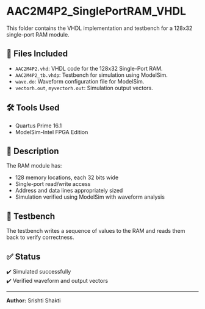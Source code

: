 # AAC2M4P2_SinglePortRAM_VHDL

This folder contains the VHDL implementation and testbench for a 128x32 single-port RAM module.

## 🧾 Files Included

- `AAC2M4P2.vhd`: VHDL code for the 128x32 Single-Port RAM.
- `AAC2M4P2_tb.vhdp`: Testbench for simulation using ModelSim.
- `wave.do`: Waveform configuration file for ModelSim.
- `vectorh.out`, `myvectorh.out`: Simulation output vectors.

## 🛠️ Tools Used

- Quartus Prime 16.1
- ModelSim-Intel FPGA Edition

## 📌 Description

The RAM module has:
- 128 memory locations, each 32 bits wide
- Single-port read/write access
- Address and data lines appropriately sized
- Simulation verified using ModelSim with waveform analysis

## 🧪 Testbench

The testbench writes a sequence of values to the RAM and reads them back to verify correctness.

## ✅ Status

✔️ Simulated successfully  
✔️ Verified waveform and output vectors

---

**Author:** Srishti Shakti  
